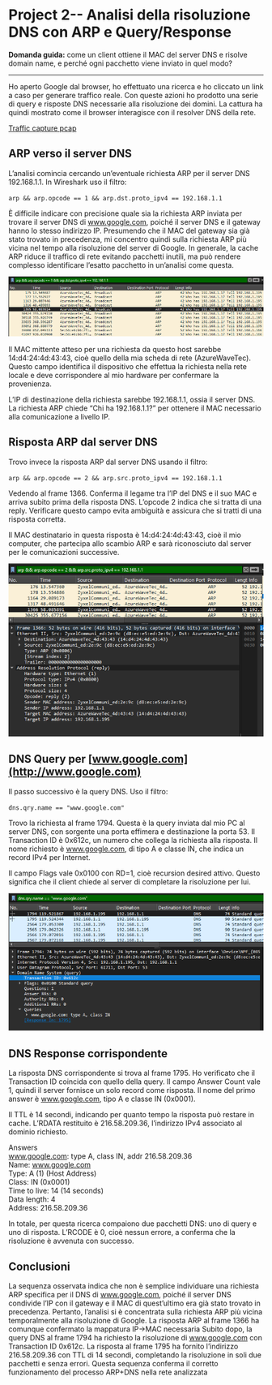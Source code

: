 
# Project 2-- Analisi della risoluzione DNS con ARP e Query/Response

**Domanda guida:** come un client ottiene il MAC del server DNS e risolve domain name, e perché ogni pacchetto viene inviato in quel modo?

---
Ho aperto Google dal browser, ho effettuato una ricerca e ho cliccato un link a caso per generare traffico reale. Con queste azioni ho prodotto una serie di query e risposte DNS necessarie alla risoluzione dei domini. La cattura ha quindi mostrato come il browser interagisce con il resolver DNS della rete.

[Traffic capture pcap](../pcaps/mixed_traffic.pcapng)

## ARP verso il server DNS

L’analisi comincia cercando un’eventuale richiesta ARP per il server DNS 192.168.1.1. In Wireshark uso il filtro:

`arp && arp.opcode == 1 && arp.dst.proto_ipv4 == 192.168.1.1`

È difficile indicare con precisione quale sia la richiesta ARP inviata per trovare il server DNS di www.google.com, poiché il server DNS e il gateway hanno lo stesso indirizzo IP. Presumendo che il MAC del gateway sia già stato trovato in precedenza, mi concentro quindi sulla richiesta ARP più vicina nel tempo alla risoluzione del server di Google. In generale, la cache ARP riduce il traffico di rete evitando pacchetti inutili, ma può rendere complesso identificare l’esatto pacchetto in un’analisi come questa.

![ ](../images/dns/6.png)

Il MAC mittente atteso per una richiesta da questo host sarebbe 14:d4:24:4d:43:43, cioè quello della mia scheda di rete (AzureWaveTec). Questo campo identifica il dispositivo che effettua la richiesta nella rete locale e deve corrispondere al mio hardware per confermare la provenienza.

L’IP di destinazione della richiesta sarebbe 192.168.1.1, ossia il server DNS. La richiesta ARP chiede “Chi ha 192.168.1.1?” per ottenere il MAC necessario alla comunicazione a livello IP.

## Risposta ARP dal server DNS

Trovo invece la risposta ARP dal server DNS usando il filtro:

`arp && arp.opcode == 2 && arp.src.proto_ipv4 == 192.168.1.1`

Vedendo al frame 1366. Conferma il legame tra l’IP del DNS e il suo MAC e arriva subito prima della risposta DNS. L’opcode 2 indica che si tratta di una reply. Verificare questo campo evita ambiguità e assicura che si tratti di una risposta corretta.

Il MAC destinatario in questa risposta è 14:d4:24:4d:43:43, cioè il mio computer, che partecipa allo scambio ARP e sarà riconosciuto dal server per le comunicazioni successive.

![ ](../images/dns/7.png)
 
## DNS Query per [www.google.com](http://www.google.com)

Il passo successivo è la query DNS. Uso il filtro:

`dns.qry.name == "www.google.com"`

Trovo la richiesta al frame 1794. Questa è la query inviata dal mio PC al server DNS, con sorgente una porta effimera e destinazione la porta 53. Il Transaction ID è 0x612c, un numero che collega la richiesta alla risposta. Il nome richiesto è www.google.com, di tipo A e classe IN, che indica un record IPv4 per Internet.

Il campo Flags vale 0x0100 con RD=1, cioè recursion desired attivo. Questo significa che il client chiede al server di completare la risoluzione per lui.

![ ](../images/dns/8.png)
 
## DNS Response corrispondente

La risposta DNS corrispondente si trova al frame 1795. Ho verificato che il Transaction ID coincida con quello della query. Il campo Answer Count vale 1, quindi il server fornisce un solo record come risposta. Il nome del primo answer è www.google.com, tipo A e classe IN (0x0001).

Il TTL è 14 secondi, indicando per quanto tempo la risposta può restare in cache. L’RDATA restituito è 216.58.209.36, l’indirizzo IPv4 associato al dominio richiesto.

Answers  
www.google.com: type A, class IN, addr 216.58.209.36  
    Name: www.google.com  
    Type: A (1) (Host Address)  
    Class: IN (0x0001)  
    Time to live: 14 (14 seconds)  
    Data length: 4  
    Address: 216.58.209.36  



In totale, per questa ricerca compaiono due pacchetti DNS: uno di query e uno di risposta. L’RCODE è  0, cioè nessun errore, a conferma che la risoluzione è avvenuta con successo.

## Conclusioni

La sequenza osservata indica che non è semplice individuare una richiesta ARP specifica per il DNS di www.google.com, poiché il server DNS condivide l’IP con il gateway e il MAC di quest’ultimo era già stato trovato in precedenza. Pertanto, l’analisi si è concentrata sulla richiesta ARP più vicina temporalmente alla risoluzione di Google. La risposta ARP al frame 1366 ha comunque confermato la mappatura IP→MAC necessaria Subito dopo, la query DNS al frame 1794 ha richiesto la risoluzione di www.google.com con Transaction ID 0x612c. La risposta al frame 1795 ha fornito l’indirizzo 216.58.209.36 con TTL di 14 secondi, completando la risoluzione in soli due pacchetti e senza errori. Questa sequenza conferma il corretto funzionamento del processo ARP+DNS nella rete analizzata
